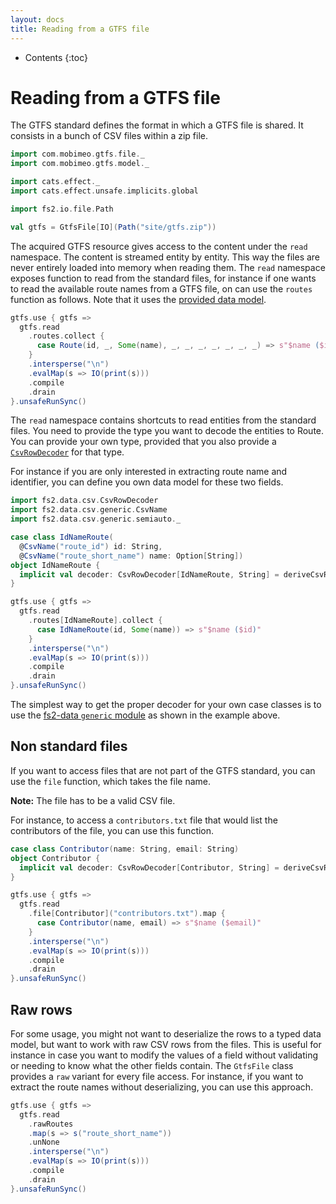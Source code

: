 ```yaml
---
layout: docs
title: Reading from a GTFS file
---
```


* Contents
{:toc}

# Reading from a GTFS file

The GTFS standard defines the format in which a GTFS file is shared. It consists in a bunch of CSV files within a zip file.

```scala mdoc
import com.mobimeo.gtfs.file._
import com.mobimeo.gtfs.model._

import cats.effect._
import cats.effect.unsafe.implicits.global

import fs2.io.file.Path

val gtfs = GtfsFile[IO](Path("site/gtfs.zip"))
```

The acquired GTFS resource gives access to the content under the `read` namespace. The content is streamed entity by entity. This way the files are never entirely loaded into memory when reading them. The `read` namespace exposes function to read from the standard files, for instance if one wants to read the available route names from a GTFS file, on can use the `routes` function as follows. Note that it uses the [provided data model][gtfs-model].

```scala mdoc
gtfs.use { gtfs =>
  gtfs.read
    .routes.collect {
      case Route(id, _, Some(name), _, _, _, _, _, _, _) => s"$name ($id)"
    }
    .intersperse("\n")
    .evalMap(s => IO(print(s)))
    .compile
    .drain
}.unsafeRunSync()
```

The `read` namespace contains shortcuts to read entities from the standard files. You need to provide the type you want to decode the entities to Route.
You can provide your own type, provided that you also provide a [`CsvRowDecoder`][csv-row-decoder] for that type.

For instance if you are only interested in extracting route name and identifier, you can define you own data model for these two fields.

```scala mdoc
import fs2.data.csv.CsvRowDecoder
import fs2.data.csv.generic.CsvName
import fs2.data.csv.generic.semiauto._

case class IdNameRoute(
  @CsvName("route_id") id: String,
  @CsvName("route_short_name") name: Option[String])
object IdNameRoute {
  implicit val decoder: CsvRowDecoder[IdNameRoute, String] = deriveCsvRowDecoder
}

gtfs.use { gtfs =>
  gtfs.read
    .routes[IdNameRoute].collect {
      case IdNameRoute(id, Some(name)) => s"$name ($id)"
    }
    .intersperse("\n")
    .evalMap(s => IO(print(s)))
    .compile
    .drain
}.unsafeRunSync()
```

The simplest way to get the proper decoder for your own case classes is to use the [fs2-data `generic` module][fs2-data-generic] as shown in the example above.

## Non standard files

If you want to access files that are not part of the GTFS standard, you can use the `file` function, which takes the file name.

**Note:** The file has to be a valid CSV file.

For instance, to access a `contributors.txt` file that would list the contributors of the file, you can use this function.

```scala mdoc
case class Contributor(name: String, email: String)
object Contributor {
  implicit val decoder: CsvRowDecoder[Contributor, String] = deriveCsvRowDecoder
}

gtfs.use { gtfs =>
  gtfs.read
    .file[Contributor]("contributors.txt").map {
      case Contributor(name, email) => s"$name ($email)"
    }
    .intersperse("\n")
    .evalMap(s => IO(print(s)))
    .compile
    .drain
}.unsafeRunSync()
```

## Raw rows

For some usage, you might not want to deserialize the rows to a typed data model, but want to work with raw CSV rows from the files. This is useful for instance in case you want to modify the values of a field without validating or needing to know what the other fields contain.
The `GtfsFile` class provides a `raw` variant for every file access. For instance, if you want to extract the route names without deserializing, you can use this approach.

```scala mdoc"
gtfs.use { gtfs =>
  gtfs.read
    .rawRoutes
    .map(s => s("route_short_name"))
    .unNone
    .intersperse("\n")
    .evalMap(s => IO(print(s)))
    .compile
    .drain
}.unsafeRunSync()
```

[gtfs-model]: ../../model/
[csv-row-decoder]: https://fs2-data.gnieh.org/documentation/csv/#csvrowdecoder--csvrowencoder
[fs2-data-generic]: https://fs2-data.gnieh.org/documentation/csv/generic/
